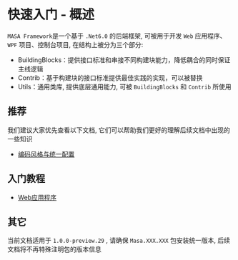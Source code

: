 # 快速入门 - 概述

`MASA Framework`是一个基于 `.Net6.0` 的后端框架, 可被用于开发 `Web` 应用程序、`WPF` 项目、控制台项目, 在结构上被分为三个部分:

* BuildingBlocks：提供接口标准和串接不同构建块能力，降低耦合的同时保证主线逻辑
* Contrib：基于构建块的接口标准提供最佳实践的实现，可以被替换
* Utils：通用类库, 提供底层通用能力, 可被 `BuildingBlocks` 和 `Contrib` 所使用

## 推荐

我们建议大家优先查看以下文档, 它们可以帮助我们更好的理解后续文档中出现的一些知识

* [编码风格与统一配置](/framework/contribution/recommend)

## 入门教程

* [Web应用程序](/framework/getting-started/web-project)

## 其它

当前文档适用于 `1.0.0-preview.29` , 请确保 `Masa.XXX.XXX` 包安装统一版本, 后续文档将不再特殊注明包的版本信息